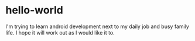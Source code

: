 # hello-world

I'm trying to learn android development next to my daily job and busy family life.
I hope it will work out as I would like it to.
